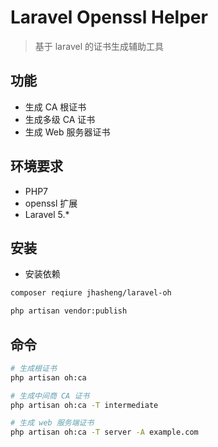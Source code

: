 # Laravel Openssl Helper
> 基于 laravel 的证书生成辅助工具

## 功能

- 生成 CA 根证书
- 生成多级 CA 证书
- 生成 Web 服务器证书

## 环境要求

- PHP7
- openssl 扩展
- Laravel 5.*

## 安装

- 安装依赖

```bash
composer reqiure jhasheng/laravel-oh

php artisan vendor:publish
```

## 命令

```bash
# 生成根证书
php artisan oh:ca

# 生成中间商 CA 证书
php artisan oh:ca -T intermediate

# 生成 web 服务端证书
php artisan oh:ca -T server -A example.com
```
